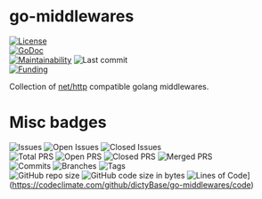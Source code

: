 # go-middlewares
[![License](https://img.shields.io/badge/License-BSD%202--Clause-blue.svg)](LICENSE)  
[![GoDoc](https://pkg.go.dev/badge/dictyBase/go-middlewares)](https://pkg.go.dev/dictyBase/go-middlewares)   
[![Maintainability](https://api.codeclimate.com/v1/badges/6be0548f1ca22d27fc01/maintainability)](https://codeclimate.com/github/dictyBase/go-middlewares/maintainability)
![Last commit](https://badgen.net/github/last-commit/dictyBase/go-middlewares/develop)   
[![Funding](https://badgen.net/badge/NIGMS/Rex%20L%20Chisholm,dictyBase,DCR/yellow?list=|)](https://projectreporter.nih.gov/project_info_description.cfm?aid=10024726&icde=0)

Collection of [net/http](https://golang.org/pkg/net/http/) compatible golang middlewares.


# Misc badges
![Issues](https://badgen.net/github/issues/dictyBase/go-middlewares)
![Open Issues](https://badgen.net/github/open-issues/dictyBase/go-middlewares)
![Closed Issues](https://badgen.net/github/closed-issues/dictyBase/go-middlewares)   
![Total PRS](https://badgen.net/github/prs/dictyBase/go-middlewares)
![Open PRS](https://badgen.net/github/open-prs/dictyBase/go-middlewares)
![Closed PRS](https://badgen.net/github/closed-prs/dictyBase/go-middlewares)
![Merged PRS](https://badgen.net/github/merged-prs/dictyBase/go-middlewares)   
![Commits](https://badgen.net/github/commits/dictyBase/go-middlewares/develop)
![Branches](https://badgen.net/github/branches/dictyBase/go-middlewares)
![Tags](https://badgen.net/github/tags/dictyBase/go-middlewares)   
![GitHub repo size](https://img.shields.io/github/repo-size/dictyBase/go-middlewares?style=plastic)
![GitHub code size in bytes](https://img.shields.io/github/languages/code-size/dictyBase/go-middlewares?style=plastic)
![Lines of Code](https://badgen.net/codeclimate/loc/dictyBase/go-middlewares)](https://codeclimate.com/github/dictyBase/go-middlewares/code)   
